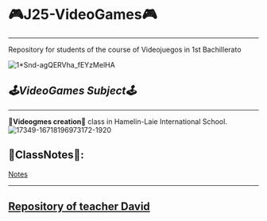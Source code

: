 # 🎮J25-VideoGames🎮
---
Repository for students of the course of Videojuegos in 1st Bachillerato

![1*Snd-agQERVha_fEYzMelHA](https://github.com/ahong2006/VideoGames/assets/124577520/4056c724-8a2f-4b79-b4f1-0ddc93774aa1)


## *🕹VideoGames Subject🕹*
---

🌝**Videogmes creation**🌚 class in Hamelin-Laie International School.
![17349-16718196973172-1920](https://github.com/ahong2006/VideoGames/assets/124577520/f8067d95-fbb4-449c-9c30-d0b97c42b2b0)


**🏦ClassNotes**🏦:
---
[Notes](https://hackmd.io/bkNEipdiRXWUSzG0qm0zyQ?both)


----------
[Repository of teacher David](https://github.com/d-prieto/J25-videogames)
---
